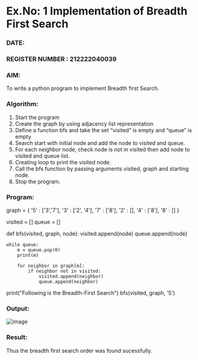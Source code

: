 # Ex.No: 1  Implementation of Breadth First Search 
### DATE:                                                                            
### REGISTER NUMBER : 212222040039
### AIM: 
To write a python program to implement Breadth first Search. 
### Algorithm:
1. Start the program
2. Create the graph by using adjacency list representation
3. Define a function bfs and take the set “visited” is empty and “queue” is empty
4. Search start with initial node and add the node to visited and queue.
5. For each neighbor node, check node is not in visited then add node to visited and queue list.
6.  Creating loop to print the visited node.
7.   Call the bfs function by passing arguments visited, graph and starting node.
8.   Stop the program.
### Program:
graph = {
 '5' : ['3','7'],
 '3' : ['2', '4'],
 '7' : ['8'],
 '2' : [],
 '4' : ['8'],
 '8' : []
 }

visited = [] 
queue = []    

def bfs(visited, graph, node):
    visited.append(node)
    queue.append(node)

    while queue:  
        m = queue.pop(0)
        print(m)

        for neighbor in graph[m]:
            if neighbor not in visited:
                visited.append(neighbor)
                queue.append(neighbor)


print("Following is the Breadth-First Search")
bfs(visited, graph, '5')  











### Output:
![image](https://github.com/dineshmohan24102004/AI_Lab_2023-24/assets/119478475/c4c0acd1-db6a-4d74-a813-870d5853742a)



### Result:
Thus the breadth first search order was found sucessfully.
